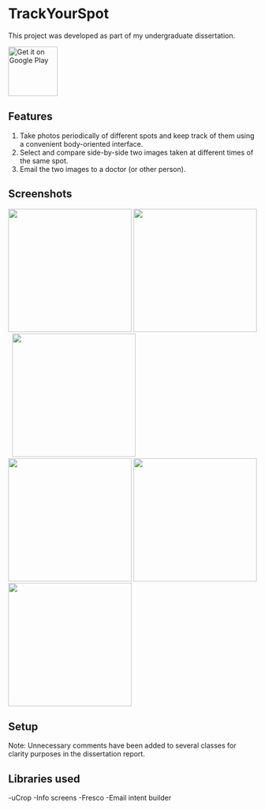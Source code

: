 # TrackYourSpot

This project was developed as part of my undergraduate dissertation. 

<a href="https://play.google.com/store/apps/details?id=com.dev.pedroschulze.trackspotdraft&amp;hl=en_GB&amp;pcampaignid=MKT-Other-global-all-co-prtnr-py-PartBadge-Mar2515-1">
<img alt="Get it on Google Play" src="https://play.google.com/intl/en_us/badges/images/generic/en_badge_web_generic.png" height="100">
</a>

## Features
1) Take photos periodically of different spots and keep track of them using a convenient body-oriented interface.
2) Select and compare side-by-side two images taken at different times of the same spot.
3) Email the two images to a doctor (or other person).

## Screenshots
<img src="https://raw.githubusercontent.com/pedscn/TrackYourSpot/master/app/src/main/res/screenshots/body.png?token=Aetm4ceJQa64VuOFOmJk0Py5AeRMhnU9ks5ctbbIwA%3D%3D" width="250" />
<img src="https://raw.githubusercontent.com/pedscn/TrackYourSpot/master/app/src/main/res/screenshots/camera.png?token=Aetm4dfCObAGvqeAxagiFgXkrm1xSZ7Bks5ctbb6wA%3D%3D" width="250" />&nbsp;
<img src="https://raw.githubusercontent.com/pedscn/TrackYourSpot/master/app/src/main/res/screenshots/crop.png?token=Aetm4Uo8J8UNwsxG9eVRExwgPBMrV98-ks5ctbQ1wA%3D%3D" width="250" />&nbsp;
<img src="https://raw.githubusercontent.com/pedscn/TrackYourSpot/master/app/src/main/res/screenshots/spothistory.png?token=Aetm4Rzi0z4LNHzez23d9LBb3-7qA2Bcks5ctbRtwA%3D%3D" width="250" />
<img src="https://raw.githubusercontent.com/pedscn/TrackYourSpot/master/app/src/main/res/screenshots/compare.png?token=Aetm4V7PpbrqaERAm32O1PLkeF-Mt_0_ks5ctbP-wA%3D%3D" width="250" />
<img src="https://raw.githubusercontent.com/pedscn/TrackYourSpot/master/app/src/main/res/screenshots/info.png?token=Aetm4WFzC3e5bKQyAxfo4us9OJfy4hT_ks5ctbRMwA%3D%3D" width="250" />

## Setup
Note: Unnecessary comments have been added to several classes for clarity purposes in the dissertation report.

## Libraries used
-uCrop
-Info screens
-Fresco
-Email intent builder